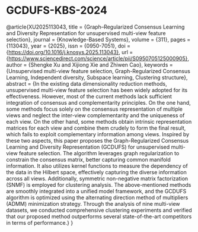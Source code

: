 # GCDUFS-KBS-2024
@article{XU2025113043,
title = {Graph–Regularized Consensus Learning and Diversity Representation for unsupervised multi-view feature selection},
journal = {Knowledge-Based Systems},
volume = {311},
pages = {113043},
year = {2025},
issn = {0950-7051},
doi = {https://doi.org/10.1016/j.knosys.2025.113043},
url = {https://www.sciencedirect.com/science/article/pii/S0950705125000905},
author = {Shengke Xu and Xijiong Xie and Zhiwen Cao},
keywords = {Unsupervised multi-view feature selection, Graph-Regularized Consensus Learning, Independent diversity, Subspace learning, Clustering structure},
abstract = {In the existing data dimensionality reduction methods, unsupervised multi-view feature selection has been widely adopted for its effectiveness. However, most of the current methods lack sufficient integration of consensus and complementarity principles. On the one hand, some methods focus solely on the consensus representation of multiple views and neglect the inter-view complementarity and the uniqueness of each view. On the other hand, some methods obtain intrinsic representation matrices for each view and combine them crudely to form the final result, which fails to exploit complementary information among views. Inspired by these two aspects, this paper proposes the Graph-Regularized Consensus Learning and Diversity Representation (GCDUFS) for unsupervised multi-view feature selection. The algorithm leverages graph regularization to constrain the consensus matrix, better capturing common manifold information. It also utilizes kernel functions to measure the dependency of the data in the Hilbert space, effectively capturing the diverse information across all views. Additionally, symmetric non-negative matrix factorization (SNMF) is employed for clustering analysis. The above-mentioned methods are smoothly integrated into a unified model framework, and the GCDUFS algorithm is optimized using the alternating direction method of multipliers (ADMM) minimization strategy. Through the analysis of nine multi-view datasets, we conducted comprehensive clustering experiments and verified that our proposed method outperforms several state-of-the-art competitors in terms of performance.}
}
